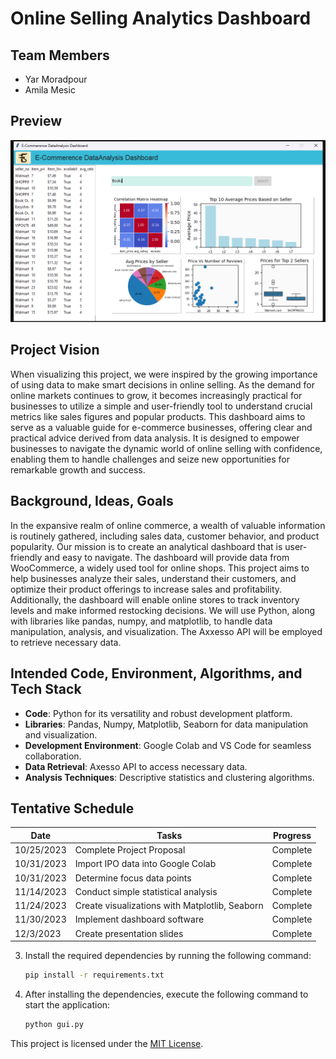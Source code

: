 # Online Selling Analytics Dashboard

## Team Members

- Yar Moradpour
- Amila Mesic

## Preview

![Dashboard Image](https://raw.githubusercontent.com/khmorad/Yar-portfolio/main/src/assets/images/DASHBOARD.png)



## Project Vision

When visualizing this project, we were inspired by the growing importance of using data to make smart decisions in online selling. As the demand for online markets continues to grow, it becomes increasingly practical for businesses to utilize a simple and user-friendly tool to understand crucial metrics like sales figures and popular products. This dashboard aims to serve as a valuable guide for e-commerce businesses, offering clear and practical advice derived from data analysis. It is designed to empower businesses to navigate the dynamic world of online selling with confidence, enabling them to handle challenges and seize new opportunities for remarkable growth and success.

## Background, Ideas, Goals

In the expansive realm of online commerce, a wealth of valuable information is routinely gathered, including sales data, customer behavior, and product popularity. Our mission is to create an analytical dashboard that is user-friendly and easy to navigate. The dashboard will provide data from WooCommerce, a widely used tool for online shops. This project aims to help businesses analyze their sales, understand their customers, and optimize their product offerings to increase sales and profitability. Additionally, the dashboard will enable online stores to track inventory levels and make informed restocking decisions. We will use Python, along with libraries like pandas, numpy, and matplotlib, to handle data manipulation, analysis, and visualization. The Axxesso API will be employed to retrieve necessary data.

## Intended Code, Environment, Algorithms, and Tech Stack

- **Code**: Python for its versatility and robust development platform.
- **Libraries**: Pandas, Numpy, Matplotlib, Seaborn for data manipulation and visualization.
- **Development Environment**: Google Colab and VS Code for seamless collaboration.
- **Data Retrieval**: Axesso API to access necessary data.
- **Analysis Techniques**: Descriptive statistics and clustering algorithms.

## Tentative Schedule

| Date       | Tasks                                              | Progress     |
|------------|----------------------------------------------------|--------------|
| 10/25/2023 | Complete Project Proposal                          | Complete     |
| 10/31/2023 | Import IPO data into Google Colab                  | Complete     |
| 10/31/2023 | Determine focus data points                        | Complete     |
| 11/14/2023 | Conduct simple statistical analysis                | Complete     |
| 11/24/2023 | Create visualizations with Matplotlib, Seaborn     | Complete     |
| 11/30/2023 | Implement dashboard software                       | Complete     |
| 12/3/2023  | Create presentation slides                         | Complete     |






3. Install the required dependencies by running the following command:

    ```bash
    pip install -r requirements.txt
    ```

4. After installing the dependencies, execute the following command to start the application:

    ```bash
    python gui.py
    ```

This project is licensed under the [MIT License](LICENSE).
